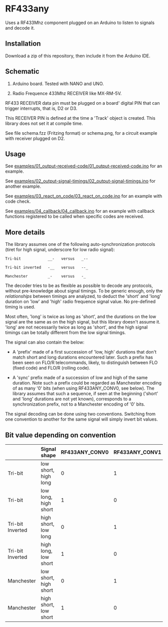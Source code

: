 RF433any
========

Uses a RF433Mhz component plugged on an Arduino to listen to signals and decode
it.


Installation
------------

Download a zip of this repository, then include it from the Arduino IDE.


Schematic
---------

1. Arduino board. Tested with NANO and UNO.

2. Radio Frequence 433Mhz RECEIVER like MX-RM-5V.

RF433 RECEIVER data pin must be plugged on a board' digital PIN that can
trigger interrupts, that is, D2 or D3.

This RECEIVER PIN is defined at the time a 'Track' object is created. This
library does not set it at compile time.

See file schema.fzz (Fritzing format) or schema.png, for a circuit example with
receiver plugged on D2.


Usage
-----

See [examples/01_output-received-code/01_output-received-code.ino](examples/01_output-received-code/01_output-received-code.ino)
for an example.

See [examples/02_output-signal-timings/02_output-signal-timings.ino](examples/02_output-signal-timings/02_output-signal-timings.ino)
for another example.

See [examples/03_react_on_code/03_react_on_code.ino](examples/03_react_on_code/03_react_on_code.ino)
for an example with code check.

See [examples/04_callback/04_callback.ino](examples/04_callback/04_callback.ino)
for an example with callback functions registered to be called when specific
codes are received.


More details
------------

The library assumes one of the following auto-synchronization protocols (tiret
for high signal, underscore for low radio signal):

    Tri-bit            __-   versus   _--

    Tri-bit inverted   -__   versus   --_

    Manchester         _-    versus   -_

The decoder tries to be as flexible as possible to decode any protocols,
without pre-knowledge about signal timings. To be generic enough, only the
_relationships_ between timings are analyzed, to deduct the 'short' and 'long'
duration on 'low' and 'high' radio frequence signal value. No pre-defined
timing is used.

Most often, 'long' is twice as long as 'short', and the durations on the low
signal are the same as on the high signal, but this library doesn't assume it.
'long' are not necessarily twice as long as 'short', and the high signal
timings can be totally different from the low signal timings.

The signal can also contain the below:

* A 'prefix' made of a first succession of 'low, high' durations that don't
match short and long durations encountered later. Such a prefix has been seen
on FLO/R telecommands, likely, to distinguish between FLO (fixed code) and
FLO/R (rolling code).

* A 'sync' prefix made of a succession of low and high of the same duration.
Note such a prefix could be regarded as Manchester encoding of as many '0' bits
(when using RF433ANY_CONV0, see below). The library assumes that such a
sequence, if seen at the beginning ('short' and 'long' durations are not yet
known), corresponds to a synchronization prefix, not to a Manchester encoding
of '0' bits.

The signal decoding can be done using two conventions.
Switching from one convention to another for the same signal will simply invert
bit values.


Bit value depending on convention
---------------------------------

|                  | Signal shape          | RF433ANY_CONV0 | RF433ANY_CONV1 |
| ---------------- | --------------------- | -------------- | -------------- |
| Tri-bit          | low short, high long  |        0       |        1       |
| Tri-bit          | low long, high short  |        1       |        0       |
| Tri-bit Inverted | high short, low long  |        0       |        1       |
| Tri-bit Inverted | high long, low short  |        1       |        0       |
| Manchester       | low short, high short |        0       |        1       |
| Manchester       | high short, low short |        1       |        0       |

